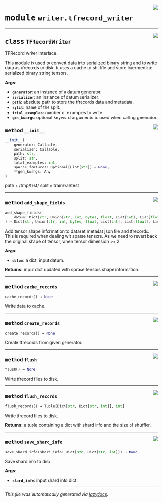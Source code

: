 <!-- markdownlint-disable -->

<a href="../../datum/writer/tfrecord_writer.py#L0"><img align="right" style="float:right;" src="https://img.shields.io/badge/-source-cccccc?style=flat-square"></a>

# <kbd>module</kbd> `writer.tfrecord_writer`






---

<a href="../../datum/writer/tfrecord_writer.py#L31"><img align="right" style="float:right;" src="https://img.shields.io/badge/-source-cccccc?style=flat-square"></a>

## <kbd>class</kbd> `TFRecordWriter`
TFRecord writer interface. 

This module is used to convert data into serialized binary string and to write  data as tfrecords to disk. It uses a cache to shuffle and store intermediate serialized binary string tensors. 



**Args:**
 
 - <b>`generator`</b>:  an instance of a datum generator. 
 - <b>`serializer`</b>:  an instance of datum serializer. 
 - <b>`path`</b>:  absolute path to store the tfrecords data and metadata. 
 - <b>`split`</b>:  name of the split. 
 - <b>`total_examples`</b>:  number of examples to write. 
 - <b>`gen_kwargs`</b>:  optional keyword arguments to used when calling geenrator. 

<a href="../../datum/writer/tfrecord_writer.py#L47"><img align="right" style="float:right;" src="https://img.shields.io/badge/-source-cccccc?style=flat-square"></a>

### <kbd>method</kbd> `__init__`

```python
__init__(
    generator: Callable,
    serializer: Callable,
    path: str,
    split: str,
    total_examples: int,
    sparse_features: Optional[List[str]] = None,
    **gen_kwargs: Any
)
```

path = /tmp/test/ split = train/val/test 




---

<a href="../../datum/writer/tfrecord_writer.py#L95"><img align="right" style="float:right;" src="https://img.shields.io/badge/-source-cccccc?style=flat-square"></a>

### <kbd>method</kbd> `add_shape_fields`

```python
add_shape_fields(
    datum: Dict[str, Union[str, int, bytes, float, List[int], List[float], List[str], ndarray]]
) → Dict[str, Union[str, int, bytes, float, List[int], List[float], List[str], ndarray]]
```

Add tensor shape information to dataset metadat json file and tfrecords. This is required when dealing wit sparse tensors. As we need to revert back the original shape of tensor, when tensor dimension >= 2. 



**Args:**
 
 - <b>`datum`</b>:  a dict, input datum. 



**Returns:**
 input dict updated with sprase tensors shape information. 

---

<a href="../../datum/writer/tfrecord_writer.py#L70"><img align="right" style="float:right;" src="https://img.shields.io/badge/-source-cccccc?style=flat-square"></a>

### <kbd>method</kbd> `cache_records`

```python
cache_records() → None
```

Write data to cache. 

---

<a href="../../datum/writer/tfrecord_writer.py#L88"><img align="right" style="float:right;" src="https://img.shields.io/badge/-source-cccccc?style=flat-square"></a>

### <kbd>method</kbd> `create_records`

```python
create_records() → None
```

Create tfrecords from given generator. 

---

<a href="../../datum/writer/tfrecord_writer.py#L115"><img align="right" style="float:right;" src="https://img.shields.io/badge/-source-cccccc?style=flat-square"></a>

### <kbd>method</kbd> `flush`

```python
flush() → None
```

Wirte tfrecord files to disk. 

---

<a href="../../datum/writer/tfrecord_writer.py#L119"><img align="right" style="float:right;" src="https://img.shields.io/badge/-source-cccccc?style=flat-square"></a>

### <kbd>method</kbd> `flush_records`

```python
flush_records() → Tuple[Dict[str, Dict[str, int]], int]
```

Write tfrecord files to disk. 



**Returns:**
  a tuple containing a dict with shard info and the size of shuffler. 

---

<a href="../../datum/writer/tfrecord_writer.py#L144"><img align="right" style="float:right;" src="https://img.shields.io/badge/-source-cccccc?style=flat-square"></a>

### <kbd>method</kbd> `save_shard_info`

```python
save_shard_info(shard_info: Dict[str, Dict[str, int]]) → None
```

Save shard info to disk. 



**Args:**
 
 - <b>`shard_info`</b>:  input shard info dict. 




---

_This file was automatically generated via [lazydocs](https://github.com/ml-tooling/lazydocs)._
